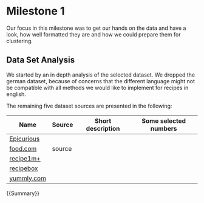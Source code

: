 # Milestone 1

Our focus in this milestone was to get our hands on the data and have a look, how
well formatted they are and how we could prepare them for clustering.
## Data Set Analysis

We started by an in depth analysis of the selected dataset. We dropped the german
dataset, because of concerns that the different language might not be compatible 
with all methods we would like to implement for recipes in english.

The remaining five dataset sources are presented in the following:

| Name | Source | Short description | Some selected numbers |
| ---- | ------ | ----------------- | --------------------- |
| [Epicurious](datasets/epicurious.md) | | | |
| [food.com](datasets/foodcom.md) | source | | |
| [recipe1m+](datasets/foodcom.md) | | | |
| [recipebox](datasets/recipebox.md) | | | | 
| [yummly.com](datasets/yummlycom.md) | | | |

{{Summary}}